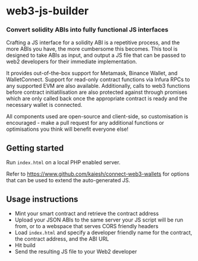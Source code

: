 # web3-js-builder

### Convert solidity ABIs into fully functional JS interfaces

Crafting a JS interface for a solidity ABI is a repetitive process, and the more ABIs you have, the more cumbersome this becomes. This tool is designed to take ABIs as input, and output a JS file that can be passed to web2 developers for their immediate implementation.

It provides out-of-the-box support for Metamask, Binance Wallet, and WalletConnect. Support for read-only contract functions via Infura RPCs to any supported EVM are also available. Additionally, calls to web3 functions before contract initiatilisation are also protected against through promises which are only called back once the appropriate contract is ready and the necessary wallet is connected.

All components used are open-source and client-side, so customisation is encouraged - make a pull request for any additional functions or optimisations you think will benefit everyone else!

## Getting started

Run `index.html` on a local PHP enabled server.

Refer to <https://www.github.com/kaiesh/connect-web3-wallets> for options that can be used to extend the auto-generated JS.

## Usage instructions

- Mint your smart contract and retrieve the contract address
- Upload your JSON ABIs to the same server your JS script will be run from, or to a webspace that serves CORS friendly headers
- Load `index.html` and specify a developer friendly name for the contract, the contract address, and the ABI URL
- Hit build
- Send the resulting JS file to your Web2 developer
